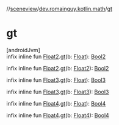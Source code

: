 //[sceneview](../../index.md)/[dev.romainguy.kotlin.math](index.md)/[gt](gt.md)

# gt

[androidJvm]\
infix inline fun [Float2](-float2/index.md).[gt](gt.md)(b: [Float](https://kotlinlang.org/api/latest/jvm/stdlib/kotlin/-float/index.html)): [Bool2](-bool2/index.md)

infix inline fun [Float2](-float2/index.md).[gt](gt.md)(b: [Float2](-float2/index.md)): [Bool2](-bool2/index.md)

infix inline fun [Float3](-float3/index.md).[gt](gt.md)(b: [Float](https://kotlinlang.org/api/latest/jvm/stdlib/kotlin/-float/index.html)): [Bool3](-bool3/index.md)

infix inline fun [Float3](-float3/index.md).[gt](gt.md)(b: [Float3](-float3/index.md)): [Bool3](-bool3/index.md)

infix inline fun [Float4](-float4/index.md).[gt](gt.md)(b: [Float](https://kotlinlang.org/api/latest/jvm/stdlib/kotlin/-float/index.html)): [Bool4](-bool4/index.md)

infix inline fun [Float4](-float4/index.md).[gt](gt.md)(b: [Float4](-float4/index.md)): [Bool4](-bool4/index.md)

